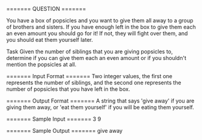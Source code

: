 ======= QUESTION =======

You have a box of popsicles and you want to give them all away to a group of brothers and sisters. If you have enough left in the box to give them each an even amount you should go for it! If not, they will fight over them, and you should eat them yourself later.

Task
Given the number of siblings that you are giving popsicles to, determine if you can give them each an even amount or if you shouldn't mention the popsicles at all.

======= Input Format =======
Two integer values, the first one represents the number of siblings, and the second one represents the number of popsicles that you have left in the box.

======= Output Format =======
A string that says 'give away' if you are giving them away, or 'eat them yourself' if you will be eating them yourself.

======= Sample Input =======
3 9

======= Sample Output =======
give away
